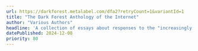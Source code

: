 ```yaml
---
url: https://darkforest.metalabel.com/dfa2?retryCount=1&variantId=1
title: "The Dark Forest Anthology of the Internet"
author: "Various Authors"
headline: 'A collection of essays about responses to the "increasingly adversarial" world of the Internet. The book is particularly notable for the applying the "Dark Forest" metaphor (in which a vibrant social world is hidden from view to protect it from external dangers) to emerging communities on the Internet.'
datePublished: 2024-12-08
priority: 80
---
```

